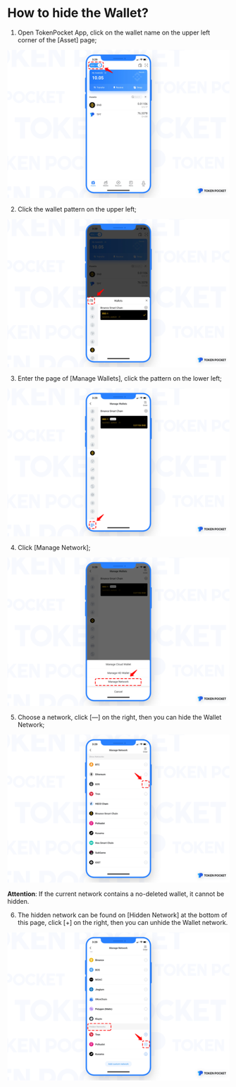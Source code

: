 # How to hide the Wallet?

1. Open TokenPocket App, click on the wallet name on the upper left corner of the \[Asset\] page;

![](../.gitbook/assets/1%20%281%29.png)

2. Click the wallet pattern on the upper left;

![](../.gitbook/assets/2.png)

3. Enter the page of \[Manage Wallets\], click the pattern on the lower left;

![](../.gitbook/assets/3.png)

4. Click \[Manage Network\];

![](../.gitbook/assets/4.png)

5. Choose a network, click \[—\] on the right, then you can hide the Wallet Network;

![](../.gitbook/assets/5%20%281%29.png)

**Attention**: If the current network contains a no-deleted wallet, it cannot be hidden.

6. The hidden network can be found on \[Hidden Network\] at the bottom of this page, click \[+\] on the right, then you can unhide the Wallet network.

![](../.gitbook/assets/6.png)

